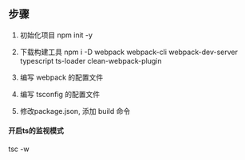 ## 步骤

1. 初始化项目
npm init -y 

2. 下载构建工具
npm i -D webpack webpack-cli webpack-dev-server typescript ts-loader clean-webpack-plugin 

3. 编写 webpack 的配置文件

4. 编写 tsconfig 的配置文件

5. 修改package.json, 添加 build 命令


#### 开启ts的监视模式
tsc -w 